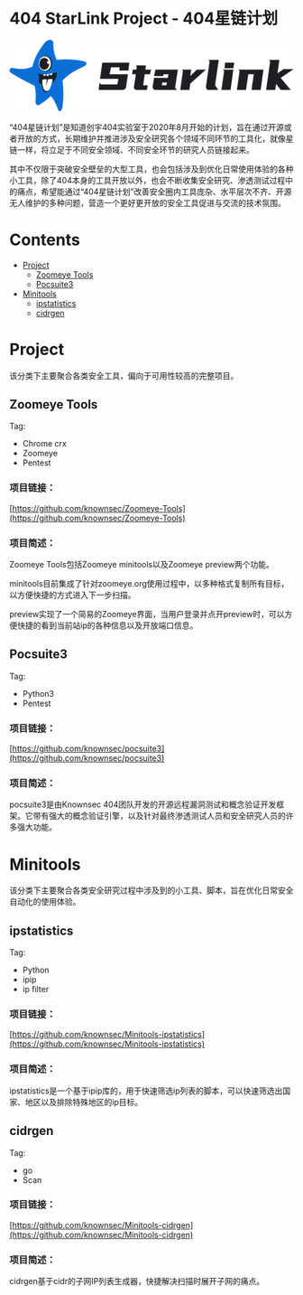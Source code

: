 # 404 StarLink Project - 404星链计划

![](./logo.png)

“404星链计划”是知道创宇404实验室于2020年8月开始的计划，旨在通过开源或者开放的方式，长期维护并推进涉及安全研究各个领域不同环节的工具化，就像星链一样，将立足于不同安全领域、不同安全环节的研究人员链接起来。

其中不仅限于突破安全壁垒的大型工具，也会包括涉及到优化日常使用体验的各种小工具，除了404本身的工具开放以外，也会不断收集安全研究、渗透测试过程中的痛点，希望能通过“404星链计划”改善安全圈内工具庞杂、水平层次不齐、开源无人维护的多种问题，营造一个更好更开放的安全工具促进与交流的技术氛围。

# Contents

* [Project](#project)
  * [Zoomeye Tools](#zoomeye-tools)
  * [Pocsuite3](#pocsuite3)
* [Minitools](#minitools)
  * [ipstatistics](#ipstatistics)
  * [cidrgen](#cidrgen)

# Project

该分类下主要聚合各类安全工具，偏向于可用性较高的完整项目。

## Zoomeye Tools
Tag:
- Chrome crx
- Zoomeye
- Pentest

### 项目链接：
[https://github.com/knownsec/Zoomeye-Tools](https://github.com/knownsec/Zoomeye-Tools)

### 项目简述：
Zoomeye Tools包括Zoomeye minitools以及Zoomeye preview两个功能。

minitools目前集成了针对zoomeye.org使用过程中，以多种格式复制所有目标，以方便快捷的方式进入下一步扫描。

preview实现了一个简易的Zoomeye界面，当用户登录并点开preview时，可以方便快捷的看到当前站ip的各种信息以及开放端口信息。

## Pocsuite3
Tag:
- Python3
- Pentest

### 项目链接：
[https://github.com/knownsec/pocsuite3](https://github.com/knownsec/pocsuite3)

### 项目简述：
pocsuite3是由Knownsec 404团队开发的开源远程漏洞测试和概念验证开发框架。它带有强大的概念验证引擎，以及针对最终渗透测试人员和安全研究人员的许多强大功能。


# Minitools

该分类下主要聚合各类安全研究过程中涉及到的小工具、脚本，旨在优化日常安全自动化的使用体验。

## ipstatistics
Tag:
- Python
- ipip
- ip filter

### 项目链接：
[https://github.com/knownsec/Minitools-ipstatistics](https://github.com/knownsec/Minitools-ipstatistics)

### 项目简述：
ipstatistics是一个基于ipip库的，用于快速筛选ip列表的脚本，可以快速筛选出国家、地区以及排除特殊地区的ip目标。



## cidrgen
Tag:
- go
- Scan

### 项目链接：
[https://github.com/knownsec/Minitools-cidrgen](https://github.com/knownsec/Minitools-cidrgen)

### 项目简述：
cidrgen基于cidr的子网IP列表生成器，快捷解决扫描时展开子网的痛点。